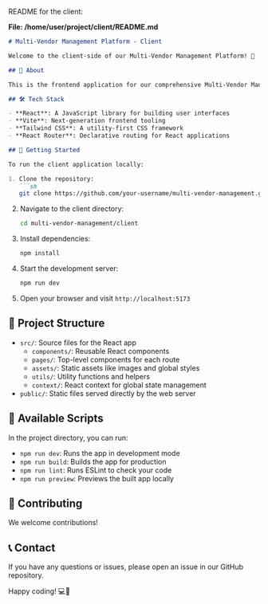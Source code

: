 README for the client:

**File: /home/user/project/client/README.md**
```markdown
# Multi-Vendor Management Platform - Client

Welcome to the client-side of our Multi-Vendor Management Platform! 🚀

## 🌟 About

This is the frontend application for our comprehensive Multi-Vendor Management solution. It provides intuitive interfaces for Administrators, Sellers/Vendors, and Customers, each with tailored features and customizations.

## 🛠️ Tech Stack

- **React**: A JavaScript library for building user interfaces
- **Vite**: Next-generation frontend tooling
- **Tailwind CSS**: A utility-first CSS framework
- **React Router**: Declarative routing for React applications

## 🚀 Getting Started

To run the client application locally:

1. Clone the repository:
   ```sh
   git clone https://github.com/your-username/multi-vendor-management.git
   ```

2. Navigate to the client directory:
   ```sh
   cd multi-vendor-management/client
   ```

3. Install dependencies:
   ```sh
   npm install
   ```

4. Start the development server:
   ```sh
   npm run dev
   ```

5. Open your browser and visit `http://localhost:5173`

## 📁 Project Structure

- `src/`: Source files for the React app
  - `components/`: Reusable React components
  - `pages/`: Top-level components for each route
  - `assets/`: Static assets like images and global styles
  - `utils/`: Utility functions and helpers
  - `context/`: React context for global state management
- `public/`: Static files served directly by the web server

## 🔧 Available Scripts

In the project directory, you can run:

- `npm run dev`: Runs the app in development mode
- `npm run build`: Builds the app for production
- `npm run lint`: Runs ESLint to check your code
- `npm run preview`: Previews the built app locally

## 🤝 Contributing

We welcome contributions!

## 📞 Contact

If you have any questions or issues, please open an issue in our GitHub repository.

Happy coding! 💻🎉
```
